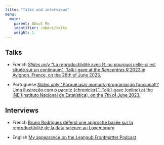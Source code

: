 ```yaml
---
title: "Talks and interviews"
menu:
  main:
    parent: About Me
    identifier: /about/talks
    weight: 1
---
```


## Talks

- French [*Slides only* "La reproductibilité avec R, ou pourquoi celle-ci est située sur un continuum", Talk I gave at the *Rencontres R* 2023 in Avignon, France, on the 26th of June 2023.](https://649017259ea33242fbd1a328--courageous-cajeta-2542d9.netlify.app/#/title-slide)

- Portuguese [*Slides only* "Porquê usar monads (programação funcional)? Uma ilustração com o pacote {chronicler}", Talk I gave (online) at the INE (Instituto Nacional de Estatística), on the 7th of June 2023.](https://jocular-panda-1e5d6e.netlify.app/#/title-slide)

## Interviews

- French [Bruno Rodrigues défend une approche basée sur la reproductibilité de la data science au Luxembourg](https://archive.is/uNxNw)

- English [My appearance on the Leanpub Frontmatter Podcast](https://www.youtube.com/watch?v=aXfjhf2cDo0)
